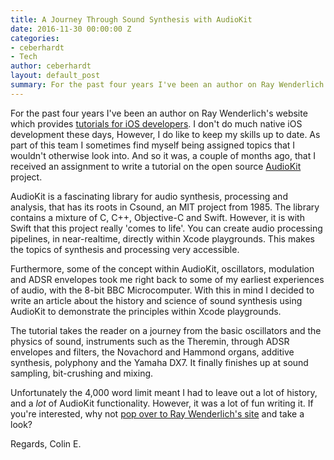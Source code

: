 ```yaml
---
title: A Journey Through Sound Synthesis with AudioKit
date: 2016-11-30 00:00:00 Z
categories:
- ceberhardt
- Tech
author: ceberhardt
layout: default_post
summary: For the past four years I've been an author on Ray Wenderlich's website which provides tutorials for iOS developers. I don't do much native iOS development these days, However, I do like to keep my skills up to date. As part of this team I sometimes find myself being assigned topics that I wouldn't otherwise look into. And so it was, a couple of months ago, that I received an assignment to write a tutorial on the open source AudioKit project.
---
```


For the past four years I've been an author on Ray Wenderlich's website which provides [tutorials for iOS developers](https://www.raywenderlich.com). I don't do much native iOS development these days, However, I do like to keep my skills up to date. As part of this team I sometimes find myself being assigned topics that I wouldn't otherwise look into. And so it was, a couple of months ago, that I received an assignment to write a tutorial on the open source [AudioKit](http://audiokit.io) project.

AudioKit is a fascinating library for audio synthesis, processing and analysis, that has its roots in Csound, an MIT project from 1985. The library contains a mixture of C, C++, Objective-C and Swift. However, it is with Swift that this project really 'comes to life'. You can create audio processing pipelines, in near-realtime, directly within Xcode playgrounds. This makes the topics of synthesis and processing very accessible.

Furthermore, some of the concept within AudioKit, oscillators, modulation and ADSR envelopes took me right back to some of my earliest experiences of audio, with the 8-bit BBC Microcomputer. With this in mind I decided to write an article about the history and science of sound synthesis using AudioKit to demonstrate the principles within Xcode playgrounds.

The tutorial takes the reader on a journey from the basic oscillators and the physics of sound, instruments such as the Theremin, through ADSR envelopes and filters, the Novachord and Hammond organs, additive synthesis, polyphony and the Yamaha DX7. It finally finishes up at sound sampling, bit-crushing and mixing.

Unfortunately the 4,000 word limit meant I had to leave out a lot of history, and a *lot* of AudioKit functionality. However, it was a lot of fun writing it. If you're interested, why not [pop over to Ray Wenderlich's site](https://www.raywenderlich.com/145770/audiokit-tutorial-getting-started) and take a look?

Regards, Colin E.
